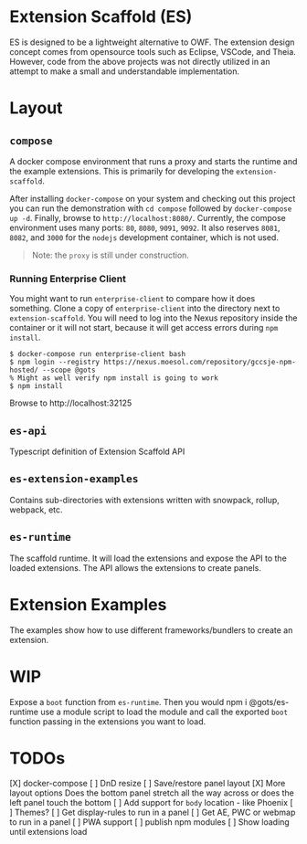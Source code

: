# Extension Scaffold (ES)

ES is designed to be a lightweight alternative to OWF.
The extension design concept comes from opensource
tools such as Eclipse, VSCode, and Theia.
However, code from the above projects was not directly
utilized in an attempt to make a small and understandable implementation.

# Layout

## `compose`

A docker compose environment that runs a proxy and starts
the runtime and the example extensions.
This is primarily for developing the `extension-scaffold`.

After installing `docker-compose` on your system and checking out this project
you can run the demonstration with `cd compose` followed by `docker-compose up -d`.
Finally, browse to `http://localhost:8080/`. Currently, the compose environment
uses many ports: `80`, `8080`, `9091`, `9092`. 
It also reserves `8081`, `8082`, and `3000` for the `nodejs` development container,
which is not used.

> Note: the `proxy` is still under construction.

### Running Enterprise Client

You might want to run `enterprise-client` to compare how it does something.
Clone a copy of `enterprise-client` into the directory next to `extension-scaffold`.
You will need to log into the Nexus repository inside the container or it will
not start, because it will get access errors during `npm install`.

```
$ docker-compose run enterprise-client bash
$ npm login --registry https://nexus.moesol.com/repository/gccsje-npm-hosted/ --scope @gots
% Might as well verify npm install is going to work
$ npm install
```

Browse to http://localhost:32125

## `es-api`

Typescript definition of Extension Scaffold API

## `es-extension-examples`

Contains sub-directories with extensions written with snowpack, rollup, webpack, etc.

## `es-runtime`

The scaffold runtime. It will load the extensions and expose the API to the loaded extensions.
The API allows the extensions to create panels.

# Extension Examples

The examples show how to use different frameworks/bundlers to create an extension.

# WIP

Expose a `boot` function from `es-runtime`. Then you would
npm i @gots/es-runtime
use a module script to load the module
and call the exported `boot` function passing
in the extensions you want to load.

# TODOs

[X] docker-compose
[ ] DnD resize
[ ] Save/restore panel layout
[X] More layout options
    Does the bottom panel stretch all the way across or
    does the left panel touch the bottom
[ ] Add support for `body` location - like Phoenix
[ ] Themes?
[ ] Get display-rules to run in a panel
[ ] Get AE, PWC or webmap to run in a panel
[ ] PWA support
[ ] publish npm modules
[ ] Show loading until extensions load

